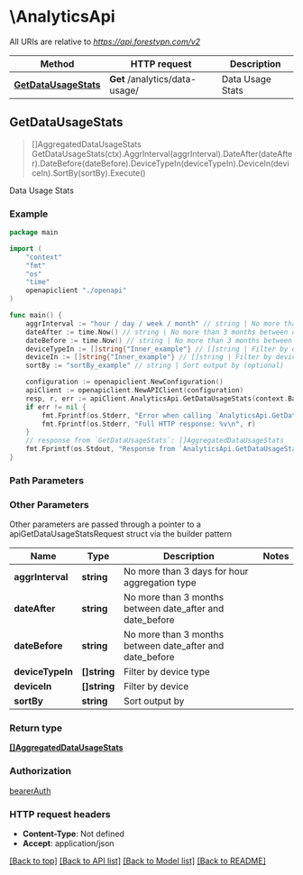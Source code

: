 # \AnalyticsApi

All URIs are relative to *https://api.forestvpn.com/v2*

Method | HTTP request | Description
------------- | ------------- | -------------
[**GetDataUsageStats**](AnalyticsApi.md#GetDataUsageStats) | **Get** /analytics/data-usage/ | Data Usage Stats



## GetDataUsageStats

> []AggregatedDataUsageStats GetDataUsageStats(ctx).AggrInterval(aggrInterval).DateAfter(dateAfter).DateBefore(dateBefore).DeviceTypeIn(deviceTypeIn).DeviceIn(deviceIn).SortBy(sortBy).Execute()

Data Usage Stats



### Example

```go
package main

import (
    "context"
    "fmt"
    "os"
    "time"
    openapiclient "./openapi"
)

func main() {
    aggrInterval := "hour / day / week / month" // string | No more than 3 days for hour aggregation type
    dateAfter := time.Now() // string | No more than 3 months between date_after and date_before (optional)
    dateBefore := time.Now() // string | No more than 3 months between date_after and date_before (optional)
    deviceTypeIn := []string{"Inner_example"} // []string | Filter by device type (optional)
    deviceIn := []string{"Inner_example"} // []string | Filter by device (optional)
    sortBy := "sortBy_example" // string | Sort output by (optional)

    configuration := openapiclient.NewConfiguration()
    apiClient := openapiclient.NewAPIClient(configuration)
    resp, r, err := apiClient.AnalyticsApi.GetDataUsageStats(context.Background()).AggrInterval(aggrInterval).DateAfter(dateAfter).DateBefore(dateBefore).DeviceTypeIn(deviceTypeIn).DeviceIn(deviceIn).SortBy(sortBy).Execute()
    if err != nil {
        fmt.Fprintf(os.Stderr, "Error when calling `AnalyticsApi.GetDataUsageStats``: %v\n", err)
        fmt.Fprintf(os.Stderr, "Full HTTP response: %v\n", r)
    }
    // response from `GetDataUsageStats`: []AggregatedDataUsageStats
    fmt.Fprintf(os.Stdout, "Response from `AnalyticsApi.GetDataUsageStats`: %v\n", resp)
}
```

### Path Parameters



### Other Parameters

Other parameters are passed through a pointer to a apiGetDataUsageStatsRequest struct via the builder pattern


Name | Type | Description  | Notes
------------- | ------------- | ------------- | -------------
 **aggrInterval** | **string** | No more than 3 days for hour aggregation type | 
 **dateAfter** | **string** | No more than 3 months between date_after and date_before | 
 **dateBefore** | **string** | No more than 3 months between date_after and date_before | 
 **deviceTypeIn** | **[]string** | Filter by device type | 
 **deviceIn** | **[]string** | Filter by device | 
 **sortBy** | **string** | Sort output by | 

### Return type

[**[]AggregatedDataUsageStats**](AggregatedDataUsageStats.md)

### Authorization

[bearerAuth](../README.md#bearerAuth)

### HTTP request headers

- **Content-Type**: Not defined
- **Accept**: application/json

[[Back to top]](#) [[Back to API list]](../README.md#documentation-for-api-endpoints)
[[Back to Model list]](../README.md#documentation-for-models)
[[Back to README]](../README.md)


